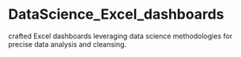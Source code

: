 # DataScience_Excel_dashboards
crafted Excel dashboards leveraging data science methodologies for precise data analysis and cleansing.
